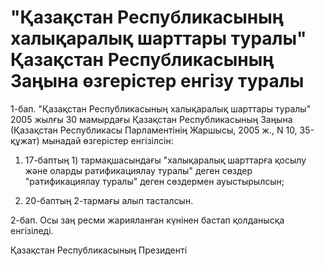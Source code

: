 # "Қазақстан Республикасының халықаралық шарттары туралы" Қазақстан Республикасының Заңына өзгерістер енгізу туралы

1-бап. "Қазақстан Республикасының халықаралық шарттары туралы" 2005 жылғы 30 мамырдағы Қазақстан Республикасының Заңына (Қазақстан Республикасы Парламентінің Жаршысы, 2005 ж., N 10, 35-құжат) мынадай өзгерістер енгізілсін:

1) 17-баптың 1) тармақшасындағы "халықаралық шарттарға қосылу және оларды ратификациялау туралы" деген сөздер "ратификациялау туралы" деген сөздермен ауыстырылсын;

2) 20-баптың 2-тармағы алып тасталсын.

2-бап. Осы заң ресми жарияланған күнінен бастап қолданысқа енгізіледі.

Қазақстан Республикасының Президенті

